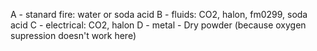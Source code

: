 A - stanard fire: water or soda acid
B - fluids: CO2, halon, fm0299, soda acid
C - electrical: CO2, halon
D - metal - Dry powder (because oxygen supression doesn't work here)